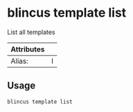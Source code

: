 # blincus template list

List all templates

| Attributes       | &nbsp;
|------------------|-------------
| Alias:           | l

## Usage

```bash
blincus template list
```


